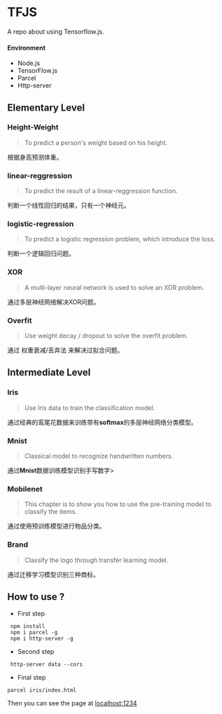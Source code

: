 # TFJS
A repo about using Tensorflow.js.

#### Environment
- Node.js
- TensorFlow.js 
- Parcel
- Http-server

## Elementary Level

### Height-Weight
> To predict a person's weight based on his height.

根据身高预测体重。

### linear-reggression
> To predict the result of a linear-reggression function.

判断一个线性回归的结果，只有一个神经元。

### logistic-regression
> To predict a logistic regression problem, which introduce the loss.

判断一个逻辑回归问题。

### XOR
> A multi-layer neural network is used to solve an XOR problem.

通过多层神经网络解决XOR问题。

### Overfit
> Use weight decay / dropout to solve the overfit problem.

通过 权重衰减/丢弃法 来解决过拟合问题。

## Intermediate Level

### Iris
> Use Iris data to train the classification model.

通过经典的鸾尾花数据来训练带有**softmax**的多层神经网络分类模型。

### Mnist
> Classical model to recognize handwritten numbers.

通过**Mnist**数据训练模型识别手写数字>

### Mobilenet
> This chapter is to show you how to use the pre-training model to classify the items.

通过使用预训练模型进行物品分类。

### Brand
> Classify the logo through transfer learning model.

通过迁移学习模型识别三种商标。



## How to use ?
- First step
```
 npm install
 npm i parcel -g 
 npm i http-server -g
```

- Second step
```
 http-server data --cors
```

- Final step
```
parcel iris/index.html
```

Then you can see the page at [localhost:1234](http://localhost:1234)







